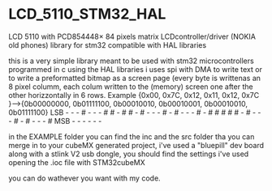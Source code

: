 # LCD_5110_STM32_HAL
LCD 5110 with PCD854448× 84 pixels matrix LCDcontroller/driver (NOKIA old phones) library for stm32 compatible with HAL libraries 

this is a very simple library meant to be used with stm32 microcontrollers programmed in c using the HAL libraries
i uses spi with DMA to write text or to write a preformatted bitmap as a screen page (every byte is writtenas an 8 pixel columm, each colum written to the (memory) screen one after the other horizzontally in 6 rows. 
Example {0x00, 0x7C, 0x12, 0x11, 0x12, 0x7C }-->{0b00000000, 0b01111100, 0b00010010, 0b00010001, 0b00010010, 0b01111100}
LSB - - - # - -
    - # # - # #
    - # - - - #
    - # - - - #
    - # # # # # 
    - # - - - #
    - # - - - #
MSB - - - - - -

in the EXAMPLE folder you can find the inc and the src folder tha you can merge in to your cubeMX generated project, i've used a "bluepill" dev board along with a stlink V2 usb dongle, you should find the settings i've used opening the .ioc file with STM32cubeMX

you can do wathever you want with my code.
